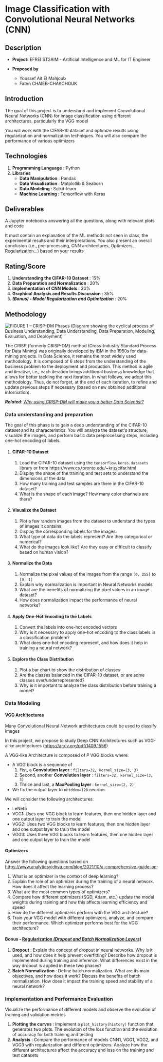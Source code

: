 # Image Classification with Convolutional Neural Networks (CNN)

## Description

- **Project:** EFREI ST2AIM - Artificial Intelligence and ML for IT Engineer

- **Proposed by**
  - Youssef Ait El Mahjoub
  - Faten CHAIEB-CHAKCHOUK

## Introduction

The goal of this project is to understand and implement Convolutional Neural Networks (CNN) for image classification using different architectures, particularly the VGG model

You will work with the CIFAR-10 dataset and optimize results using regularization and normalization techniques. You will also compare the performance of various optimizers

## Technologies

1. **Programming Language** : Python
2. **Libraries**
	- **Data Manipulation** : Pandas
	- **Data Visualization** : Matplotlib & Seaborn
	- **Data Modeling** : Scikit-learn
	- **Machine Learning** : Tensorflow with Keras

## Deliverables

A Jupyter notebooks answering all the questions, along with relevant plots and code

It must contain an explanation of the ML methods not seen in class, the experimental results and their interpretations. You also present an overall conclusion (i.e., pre-processing, CNN architectures, Optimizers, Regularization...) based on your results

## Rating/Score

1. **Understanding the CIFAR-10 Dataset** : 15%
2. **Data Preparation and Normalization** : 20%
3. **Implementation of CNN Models** : 30%
4. **Graphical Analysis and Results Discussion** : 35%
5. _**(Bonus) - Model Regularization and Optimization**_ : 20%

## Methodology

![FIGURE 1 – CRISP-DM Phases (Diagram showing the cyclical process of Business Understanding, Data Understanding, Data Preparation, Modeling, Evaluation, and Deployment)](https://www.stellexgroup.com/uploads/1/3/2/8/132840864/published/screen-shot-2022-03-07-at-10-11-43-am.png)

The CRISP (formerly CRISP-DM) method (Cross-Industry Standard Process for Data Mining) was originally developed by IBM in the 1960s for data-mining projects. In Data Science, it remains the most widely used methodology. It is composed of 6 steps from the understanding of the business problem to the deployment and production. This method is agile and iterative, i.e., each iteration brings additional business knowledge that allows for better tackling the next iteration. In what follows, we adopt this methodology. Thus, do not forget, at the end of each iteration, to refine and update previous steps if necessary (based on new obtained additional information).

_**Related**: [Why using CRISP-DM will make you a better Data Scientist?](https://www.mygreatlearning.com/blog/why-using-crisp-dm-will-make-you-a-better-data-scientist/)_

### Data understanding and preparation

The goal of this phase is to gain a deep understanding of the CIFAR-10 dataset and its characteristics. You will analyze the dataset's structure, visualize the images, and perform basic data preprocessing steps, including one-hot encoding of labels.

1. #### CIFAR-10 Dataset
	1. Load the CIFAR-10 dataset using the `tensorflow.keras.datasets` library or from https://www.cs.toronto.edu/~kriz/cifar.html
	2. Display the shape of the training and test sets to understand the dimensions of the data
	3. How many training and test samples are there in the CIFAR-10 dataset?
	4. What is the shape of each image? How many color channels are there?

2. #### Visualize the Dataset
	1. Plot a few random images from the dataset to understand the types of images it contains.
	2. Display the corresponding labels for the images.
	3. What type of data do the labels represent? Are they categorical or numerical?
	4. What do the images look like? Are they easy or difficult to classify based on human vision?

3. #### Normalize the Data
	1. Normalize the pixel values of the images from the range `[0, 255]` to `[0, 1]`
	2. Explain why normalization is important in Neural Networks models
	3. What are the benefits of normalizing the pixel values in an image dataset?
	4. How does normalization impact the performance of neural networks?

4. #### Apply One-Hot Encoding to the Labels
	1. Convert the labels into one-hot encoded vectors
	2. Why is it necessary to apply one-hot encoding to the class labels in a classification problem?
	3. What does one-hot encoding represent, and how does it help in training a neural network?

5. #### Explore the Class Distribution
	1. Plot a bar chart to show the distribution of classes
	2. Are the classes balanced in the CIFAR-10 dataset, or are some classes over/underrepresented?
	3. Why is it important to analyze the class distribution before training a model?

### Data Modeling

#### VGG Architectures

Many Convolutional Neural Network architectures could be used to classify images

In this project, we propose to study Deep CNN Architectures such as VGG-alike architectures (https://arxiv.org/pdf/1409.1556)

A VGG-like Architecture is composed of _P_ VGG blocks where:

- A VGG block is a sequence of
    1. Fist, a **Convolution layer** : `filters=32, kernel_size=(3, 3)`
    2. Second, another **Convolution layer** : `filters=32, kernel_size=(3, 3)`
    3. Thrice and last, a **MaxPooling layer** : `kernel_size=(2, 2)`
- We fix the output layer to `nHidden=128` neurons

We will consider the following architectures:

- LeNet5
- VGG1: Uses one VGG block to learn features, then one hidden layer and one output layer to train the model
- VGG2: Uses two VGG blocks to learn features, then one hidden layer and one output layer to train the model
- VGG3: Uses three VGG blocks to learn features, then one hidden layer and one output layer to train the model

#### Optimizers

Answer the following questions based on https://www.analyticsvidhya.com/blog/2021/10/a-comprehensive-guide-on:

1. What is an optimizer in the context of deep learning?
2. Explain the role of an optimizer during the training of a neural network. How does it affect the learning process?
3. What are the most common types of optimizers?
4. Compare how different optimizers (SGD, Adam, etc.) update the model weights during training and how this affects learning efficiency and speed
5. How do the different optimizers perform with the VGG architecture?
6. Train your VGG model with different optimizers, analyze, and compare their performance. Which optimizer performs best for the VGG architecture?

#### Bonus - [Regularization _(Dropout and Batch Normalization Layers)_](https://towardsdatascience.com/batch-normalization-and-dropout-in-neural-networks-explained-with-pytorch-47d7a8459bcd)

1. **Dropout** : Explain the concept of dropout in neural networks. Why is it used, and how does it help prevent overfitting? Describe how dropout is implemented during training and inference. What differences exist in the way dropout is applied in these two phases?
2. **Batch Normalization** : Define batch normalization. What are its main objectives, and how does it work? Discuss the benefits of batch normalization. How does it impact the training speed and stability of a neural network?

### Implementation and Performance Evaluation

Visualize the performance of different models and observe the evolution of training and validation metrics

1. **Plotting the curves** : Implement a `plot_history(history)` function that generates two plots: The evolution of the loss function and the evolution of accuracy for both training and testing
2. **Analysis** : Compare the performance of models CNN1, VGG1, VGG2, and VGG3 with regularization and different optimizers. Analyze how the different architectures affect the accuracy and loss on the training and test datasets
